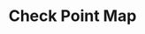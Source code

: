 ---
title: "Check Point Map"
name: "sourcemeta_dolfin"
key: "checkpoint_map"
description: "Posts a checkpoint after each order"
user-friendly-description: "Define the checkpoint map to be posted after each order"
default: "&lt;soap:Envelope xmlns:soap=&quot;http://www.w3.org/2003/05/soap-envelope&quot; xmlns:tem=&quot;http://tempuri.org/&quot;&gt;     &lt;soap:Header xmlns:wsa=&quot;http://www.w3.org/2005/08/addressing&quot;&gt;         &lt;wsse:Security xmlns:wsse=&quot;http://docs.oasis-open.org/wss/2004/01/oasis-200401-wss-wssecurity-secext-1.0.xsd&quot; xmlns:wsu=&quot;http://docs.oasis-open.org/wss/2004/01/oasis-200401-wss-wssecurity-utility-1.0.xsd&quot;&gt;             &lt;wsse:UsernameToken&gt;                 &lt;wsse:Username&gt;STOCK2SHOP&lt;/wsse:Username&gt;                 &lt;wsse:Password&gt;xxx&lt;/wsse:Password&gt;             &lt;/wsse:UsernameToken&gt;         &lt;/wsse:Security&gt;         &lt;wsa:Action&gt;http://tempuri.org/IDolfinMessagingInterface/ActionTransaction&lt;/wsa:Action&gt;         &lt;wsa:To&gt;https://jamstsuatlab.mychain.co.za:8888/DolfinInterface.Webservices.JAM/DolfinMessagingInterface.svc&lt;/wsa:To&gt;     &lt;/soap:Header&gt;     &lt;soap:Body&gt;         &lt;tem:ActionTransaction&gt;             &lt;tem:companyId&gt;JAM&lt;/tem:companyId&gt;             &lt;tem:source&gt;DolfinTranSourceWS&lt;/tem:source&gt;             &lt;tem:xmlDoc&gt;                 &lt;![CDATA[                 &lt;CheckPoint&gt;   &lt;Hdr&gt;     &lt;TranHdr&gt;       &lt;StoreNumber&gt;9161&lt;/StoreNumber&gt;       &lt;Terminal&gt;0&lt;/Terminal&gt;       &lt;TransactionNumber&gt;{{params.jam_order_no}}&lt;/TransactionNumber&gt;       &lt;UserName&gt;s2s&lt;/UserName&gt;       &lt;OnlineAuthorisationUserName/&gt;       &lt;TranDate&gt;{{params.created_date}}&lt;/TranDate&gt;       &lt;TranTime&gt;{{params.created_time}}&lt;/TranTime&gt;     &lt;/TranHdr&gt;   &lt;/Hdr&gt;   &lt;Lines&gt;     &lt;CheckPointLineData&gt;       &lt;TranType&gt;CashSale&lt;/TranType&gt;       &lt;Terminal&gt;6&lt;/Terminal&gt;       &lt;TransactionNumber&gt;{{params.jam_order_no}}&lt;/TransactionNumber&gt;     &lt;/CheckPointLineData&gt;   &lt;/Lines&gt;   &lt;Totals&gt;     &lt;TranTenderTotal&gt;       &lt;LinesCount&gt;1&lt;/LinesCount&gt;       &lt;LinesValueInc&gt;0&lt;/LinesValueInc&gt;     &lt;/TranTenderTotal&gt;     &lt;TranDetailTotal&gt;       &lt;LinesCount&gt;0&lt;/LinesCount&gt;       &lt;LinesQty&gt;0&lt;/LinesQty&gt;       &lt;LinesValueInc&gt;0&lt;/LinesValueInc&gt;     &lt;/TranDetailTotal&gt;   &lt;/Totals&gt; &lt;/CheckPoint&gt;                 ]]&gt;             &lt;/tem:xmlDoc&gt;         &lt;/tem:ActionTransaction&gt;     &lt;/soap:Body&gt; &lt;/soap:Envelope&gt;"
values: []
tags: [sourcemeta,dolfin]
type: "meta"
process: "orders"
headless: true
---